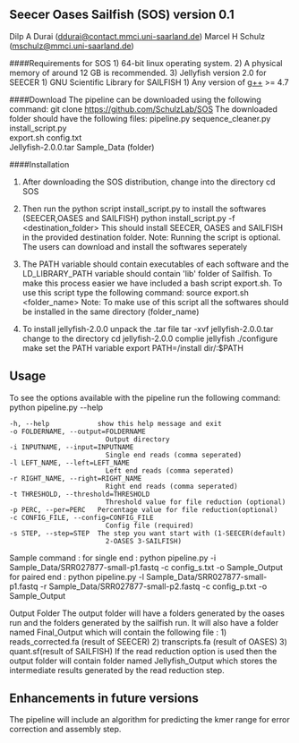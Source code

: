 Seecer Oases Sailfish (SOS) version 0.1
----------------------------
Dilp A Durai (ddurai@contact.mmci.uni-saarland.de)
Marcel H Schulz (mschulz@mmci.uni-saarland.de)


####Requirements
for SOS
	1)	64-bit linux operating system. 
	2)	A physical memory of around 12 GB is recommended.
	3)	Jellyfish version 2.0
for SEECER
 	1)	GNU Scientific Library
for SAILFISH
	1)	Any version of [g++](gcc.gnu.org) >= 4.7


####Download
The pipeline can be downloaded using the following command:
	git clone https://github.com/SchulzLab/SOS
The downloaded folder should have the following files:
	pipeline.py
	sequence_cleaner.py
	install_script.py	
	export.sh
	config.txt	
	Jellyfish-2.0.0.tar
	Sample_Data (folder)

####Installation

1.	After downloading the SOS distribution, change into the directory
		cd SOS

2.	Then run the python script install_script.py to install the softwares (SEECER,OASES and SAILFISH)
		python install_script.py -f <destination_folder>
	This should install SEECER, OASES and SAILFISH in the provided destination folder. 
	Note: Running the script is optional. The users can download and install the softwares seperately  

3.	The PATH variable should contain executables of each software and the LD_LIBRARY_PATH variable should contain 'lib' folder of Sailfish.
	To make this process easier we have included a bash script export.sh. To use this script type the following command:
		source export.sh <folder_name>
	Note: To make use of this script all the softwares should be installed in the same directory (folder_name)

4.	To install jellyfish-2.0.0 unpack the .tar file
		tar -xvf jellyfish-2.0.0.tar
	change to the directory 
		cd jellyfish-2.0.0
	complie jellyfish
		./configure
		make
	set the PATH variable 
		export PATH=/install dir/:$PATH  

Usage
----------------------------
To see the options available with the pipeline run the following command:
	python pipeline.py --help

	-h, --help            show this help message and exit
  	-o FOLDERNAME, --output=FOLDERNAME
        	                Output directory
  	-i INPUTNAME, --input=INPUTNAME
        	                Single end reads (comma seperated)
  	-l LEFT_NAME, --left=LEFT_NAME
        	                Left end reads (comma seperated)
  	-r RIGHT_NAME, --right=RIGHT_NAME
        	                Right end reads (comma seperated)
  	-t THRESHOLD, --threshold=THRESHOLD
        	                Threshold value for file reduction (optional)
  	-p PERC, --per=PERC   Percentage value for file reduction(optional)
  	-c CONFIG_FILE, --config=CONFIG_FILE
        	                Config file (required)
  	-s STEP, --step=STEP  The step you want start with (1-SEECER(default)
        	                2-OASES 3-SAILFISH)

Sample command : 
	for single end : python pipeline.py -i Sample_Data/SRR027877-small-p1.fastq -c config_s.txt -o Sample_Output
	for paired end : python pipeline.py -l Sample_Data/SRR027877-small-p1.fastq -r Sample_Data/SRR027877-small-p2.fastq -c config_p.txt -o 		Sample_Output

Output Folder
The output folder will have a folders generated by the oases run and the folders generated by the sailfish run. 
It will also have a folder named Final_Output which will contain the following file :
	1)	reads_corrected.fa (result of SEECER)
	2)	transcripts.fa (result of OASES)
	3)	quant.sf(result of SAILFISH)
If the read reduction option is used then the output folder will contain folder named Jellyfish_Output which stores the intermediate results generated by the read reduction step.


Enhancements in future versions
-----------------------------
The pipeline will include an algorithm for predicting the kmer range for error correction and assembly step.      
